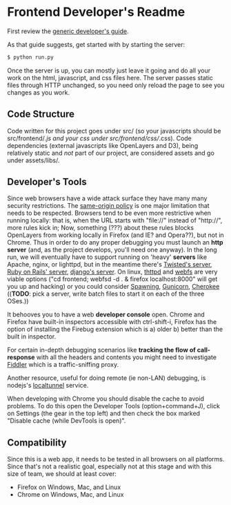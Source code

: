 # Frontend Developer's Readme

First review the [generic developer's guide](../README.md).

As that guide suggests, get started with by starting the server:
```bash
$ python run.py
````

Once the server is up, you can mostly just leave it going and do all your work on the html, javascript, and css files here.
The server passes static files through HTTP unchanged, so you need only reload the page to see you changes as you work.

## Code Structure
Code written for this project goes under src/ (so your javascripts should be src/frontend/*.js and your css under src/frontend/css/*.css).
Code dependencies (external javascripts like OpenLayers and D3), being relatively static and _not_ part of our project, are considered assets and go under assets/libs/.

## Developer's Tools

Since web browsers have a wide attack surface they have many many security restrictions.
The [same-origin policy](https://developer.mozilla.org/en-US/docs/Web/JavaScript/Same_origin_policy_for_JavaScript) is one major limitation that needs to be respected.
Browsers tend to be even more restrictive when running locally: that is, when the URL starts with "file://" instead of "http://", more rules kick in;
 Now, something (???) about these rules blocks OpenLayers from working locally in Firefox (and IE? and Opera??), but not in Chrome.
Thus in order to do any proper debugging you must launch an **http server** (and, as the project develops, you'll need one anyway).
 In the long run, we will eventually have to support running on 'heavy' **servers** like
 Apache,
 nginx,
 or lighttpd,
 but in the meantime there's
 [Twisted's server](http://twistedmatrix.com/trac/wiki/TwistedWeb),
 [Ruby on Rails' server](http://www.ruby-doc.org/stdlib-1.9.3/libdoc/webrick/rdoc/index.html),
 [django's server](https://docs.djangoproject.com/en/dev/ref/django-admin/#runserver-port-or-address-port).
On linux, [thttpd]() and [webfs](http://linux.bytesex.org/misc/webfs.html) are very viable options ("cd frontend; webfsd -d . & firefox localhost:8000" will get you up and hacking)
or you could consider [Spawning](https://pypi.python.org/pypi/Spawning), [Gunicorn](http://gunicorn.org/), [Cherokee](http://cherokee-project.com/)
((**TODO**: pick a server, write batch files to start it on each of the three OSes.))

It behooves you to have a web **developer console** open. Chrome and Firefox have built-in inspectors accessible with ctrl-shift-i,
Firefox has the option of installing the Firebug extension which is
 a) older b) better than the built in inspector.

For certain in-depth debugging scenarios like **tracking the flow of call-response** with all the headers and contents
you might need to investigate [Fiddler](http://fiddler2.com/) which is a traffic-sniffing proxy.

Another resource, useful for doing remote (ie non-LAN) debugging, is nodejs's [localtunnel](http://localtunnel.me/) service.

When developing with Chrome you should disable the cache to avoid problems. To do this open the Developer Tools (option+command+J), click on Settings (the gear in the top left) and then check the box marked "Disable cache (while DevTools is open)".

## Compatibility

Since this is a web app, it needs to be tested in all browsers on all platforms.
Since that's not a realistic goal, especially not at this stage and with this size of team,
we should at least cover:
* Firefox on Windows, Mac, and Linux
* Chrome on Windows, Mac, and Linux
